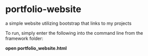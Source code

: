 # portfolio-website
a simple website utilizing bootstrap that links to my projects


To run, simply enter the following into the command line from the framework folder:

**open portfolio_website.html** 

